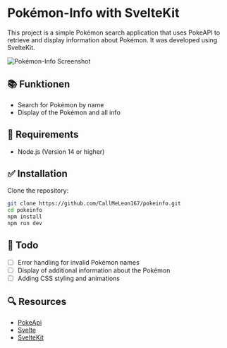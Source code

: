 # Pokémon-Info with SvelteKit

This project is a simple Pokémon search application that uses PokeAPI to retrieve and display information about Pokémon. It was developed using SvelteKit.

![Pokémon-Info Screenshot](./screenshot.png)

## 📚 Funktionen

- Search for Pokémon by name
- Display of the Pokémon and all info


## 🌟 Requirements

- Node.js (Version 14 or higher)

## ✅ Installation

Clone the repository:

   ```bash
   git clone https://github.com/CallMeLeon167/pokeinfo.git
   cd pokeinfo
   npm install
   npm run dev
   ```

## 👷 Todo

- [ ] Error handling for invalid Pokémon names
- [ ] Display of additional information about the Pokémon
- [ ] Adding CSS styling and animations

## 🔍 Resources
- [PokeApi](https://pokeapi.co/)
- [Svelte](https://svelte.dev/)
- [SvelteKit](https://kit.svelte.dev/)